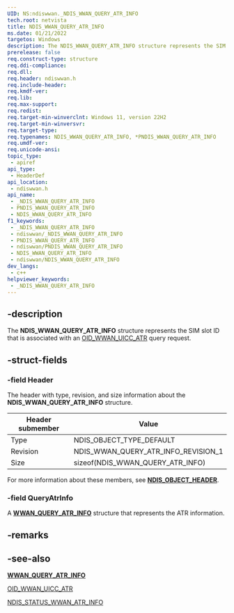 ```yaml
---
UID: NS:ndiswwan._NDIS_WWAN_QUERY_ATR_INFO
tech.root: netvista
title: NDIS_WWAN_QUERY_ATR_INFO
ms.date: 01/21/2022
targetos: Windows
description: The NDIS_WWAN_QUERY_ATR_INFO structure represents the SIM slot ID that is associated with an OID_WWAN_UICC_ATR query request.
prerelease: false
req.construct-type: structure
req.ddi-compliance: 
req.dll: 
req.header: ndiswwan.h
req.include-header: 
req.kmdf-ver: 
req.lib: 
req.max-support: 
req.redist: 
req.target-min-winverclnt: Windows 11, version 22H2
req.target-min-winversvr: 
req.target-type: 
req.typenames: NDIS_WWAN_QUERY_ATR_INFO, *PNDIS_WWAN_QUERY_ATR_INFO
req.umdf-ver: 
req.unicode-ansi: 
topic_type:
 - apiref
api_type:
 - HeaderDef
api_location:
 - ndiswwan.h
api_name:
 - _NDIS_WWAN_QUERY_ATR_INFO
 - PNDIS_WWAN_QUERY_ATR_INFO
 - NDIS_WWAN_QUERY_ATR_INFO
f1_keywords:
 - _NDIS_WWAN_QUERY_ATR_INFO
 - ndiswwan/_NDIS_WWAN_QUERY_ATR_INFO
 - PNDIS_WWAN_QUERY_ATR_INFO
 - ndiswwan/PNDIS_WWAN_QUERY_ATR_INFO
 - NDIS_WWAN_QUERY_ATR_INFO
 - ndiswwan/NDIS_WWAN_QUERY_ATR_INFO
dev_langs:
 - c++
helpviewer_keywords:
 - _NDIS_WWAN_QUERY_ATR_INFO
---
```


## -description

The **NDIS_WWAN_QUERY_ATR_INFO** structure represents the SIM slot ID that is associated with an [OID_WWAN_UICC_ATR](/windows-hardware/drivers/network/oid-wwan-uicc-atr) query request.

## -struct-fields

### -field Header

The header with type, revision, and size information about the **NDIS_WWAN_QUERY_ATR_INFO** structure.

|Header submember|Value|
|---|---|
|Type|NDIS_OBJECT_TYPE_DEFAULT|
|Revision|NDIS_WWAN_QUERY_ATR_INFO_REVISION_1|
|Size|sizeof(NDIS_WWAN_QUERY_ATR_INFO)|

For more information about these members, see [**NDIS_OBJECT_HEADER**](../objectheader/ns-objectheader-ndis_object_header.md).

### -field QueryAtrInfo

A [**WWAN_QUERY_ATR_INFO**](../wwan/ns-wwan-wwan_query_atr_info.md) structure that represents the ATR information. 

## -remarks

## -see-also

[**WWAN_QUERY_ATR_INFO**](../wwan/ns-wwan-wwan_query_atr_info.md)

[OID_WWAN_UICC_ATR](/windows-hardware/drivers/network/oid-wwan-uicc-atr)

[NDIS_STATUS_WWAN_ATR_INFO](/windows-hardware/drivers/network/ndis-status-wwan-atr-info)